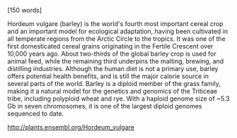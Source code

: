 
[150 words]

Hordeum vulgare (barley) is the world's fourth most important cereal crop and an important model for ecological adaptation, having been cultivated in all temperate regions from the Arctic Circle to the tropics. It was one of the first domesticated cereal grains originating in the Fertile Crescent over 10,000 years ago. About two-thirds of the global barley crop is used for animal feed, while the remaining third underpins the malting, brewing, and distilling industries. Although the human diet is not a primary use, barley offers potential health benefits, and is still the major calorie source in several parts of the world. Barley is a diploid member of the grass family, making it a natural model for the genetics and genomics of the Triticeae tribe, including polyploid wheat and rye. With a haploid genome size of ~5.3 Gb in seven chromosomes, it is one of the largest diploid genomes sequenced to date.

http://plants.ensembl.org/Hordeum_vulgare
